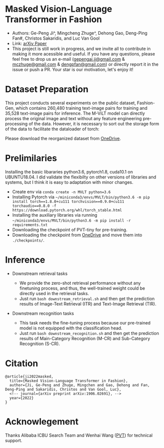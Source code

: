 # Masked Vision-Language Transformer in Fashion

- Authors: Ge-Peng Ji^, Mingcheng Zhuge^, Dehong Gao, Deng-Ping Fan#, Christos Sakaridis, and Luc Van Gool
- Link: [arXiv Paper]()
- This project is still work in progress, and we invite all to contribute in making it more acessible and useful. If you have any questions, please feel free to drop us an e-mail (gepengai.ji@gmail.com & mczhuge@gmail.com & dengpfan@gmail.com) or directly report it in the issue or push a PR. Your star is our motivation, let's enjoy it!

# Dataset Preparation

This project conducts several experiments on the public dataset, Fashion-Gen, which contains 260,480 training text-image pairs for training and 35,528 text-image pairs for inference. The M-ViLT model can directly process the original image and text without any feature engineering pre-processing of the data. However, it is necessary to sort out the storage form of the data to facilitate the dataloader of torch:

Please download the reorganized dataset from [OneDrive](https://anu365-my.sharepoint.com/:u:/g/personal/u7248002_anu_edu_au/EYYvy12woddIgHki0I46j5YBiGLfzjrEEIXaliOlRQJUZQ?e=d5MWBO).


# Prelimilaries

Installing the basic libararies python3.6, pytorch1.8, cuda10.1 on UBUNTU18.04. I did validate the flexibilty on other versions of libraries and systems, but I think it is easy to adaptation with minor changes. 
- Create env via `conda create -n MVLT python=3.6`
- Installing Pytorch via `~/miniconda3/envs/MVLT/bin/python3.6 -m pip install torch==1.8.0+cu111 torchvision==0.9.0+cu111 torchaudio==0.8.0 -f https://download.pytorch.org/whl/torch_stable.html`
- Installing the auxiliary libraries via running `~/miniconda3/envs/MVLT/bin/python3.6 -m pip install -r requirements.txt`
- Downloading the checkpoint of PVT-tiny for pre-training.
- Downloading the checkpoint from [OneDrive](https://anu365-my.sharepoint.com/:u:/g/personal/u7248002_anu_edu_au/EYNQkZ-m01FJrNKQAiKkVLcBg2qvM6EHeJ_I20X7DJ4D8A?e=AEjQXJ) and move them into `./checkpoints/`.

# Inference

- Downstream retrieval tasks
  - We provide the zero-shot retrieval performance without any finetuning process, and thus, the well-trained weight could be directly used in the retrieval tasks.
  - Just run `bash downstream_retrieval.sh` and then get the prediction results of Image-Text Retrieval (ITR) and Text-Image Retrieval (TIR).

- Downstream recognition tasks
  - This task needs the fine-tuning process because our pre-trained model is not equipped with the classification head.
  - Just run `bash downstream_recognition.sh` and then get the prediction results of Main-Category Recognition (M-CR) and Sub-Category Recognition (S-CR).

# Citation

    @article{ji2022masked,
      title={Masked Vision-Language Transformer in Fashion},
      author={Ji, Ge-Peng and Zhuge, Mingchen and Gao, Dehong and Fan, Deng-Ping and Sakaridis, Christos and Van Gool, Luc},
      <!-- journal={arXiv preprint arXiv:1906.02691}, -->
      year={2022}
    }

# Acknowlegement

Thanks Alibaba ICBU Search Team and Wenhai Wang ([PVT](https://github.com/whai362/PVT)) for technical support.